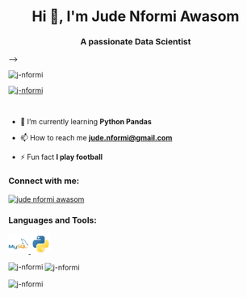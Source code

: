 <h1 align="center">Hi 👋, I'm Jude Nformi Awasom</h1>
<h3 align="center">A passionate Data Scientist</h3>
<! --<img align="center" alt="Coding" width="400" src="https://camo.githubusercontent.com/c1dcb74cc1c1835b1d716f5051499a2814c683c806b15f04b0eba492863703e9/68747470733a2f2f63646e2e6472696262626c652e636f6d2f75736572732f3733303730332f73637265656e73686f74732f363538313234332f6176656e746f2e676966">-->


<p align="left"> <img src="https://komarev.com/ghpvc/?username=j-nformi&label=Profile%20views&color=0e75b6&style=flat" alt="j-nformi" /> </p>

<p align="left"> <a href="https://github.com/ryo-ma/github-profile-trophy"><img src="https://github-profile-trophy.vercel.app/?username=j-nformi" alt="j-nformi" /></a> </p>

<p align="left"> <a href="https://twitter.com/" target="blank"><img src="https://img.shields.io/twitter/follow/?logo=twitter&style=for-the-badge" alt="" /></a> </p>

- 🌱 I’m currently learning **Python Pandas**

- 📫 How to reach me **jude.nformi@gmail.com**

- ⚡ Fun fact **I play football**

<h3 align="left">Connect with me:</h3>
<p align="left">
<a href="https://linkedin.com/in/jude nformi awasom" target="blank"><img align="center" src="https://raw.githubusercontent.com/rahuldkjain/github-profile-readme-generator/master/src/images/icons/Social/linked-in-alt.svg" alt="jude nformi awasom" height="30" width="40" /></a>
</p>

<h3 align="left">Languages and Tools:</h3>
<p align="left"> <a href="https://www.mysql.com/" target="_blank" rel="noreferrer"> <img src="https://raw.githubusercontent.com/devicons/devicon/master/icons/mysql/mysql-original-wordmark.svg" alt="mysql" width="40" height="40"/> </a> <a href="https://www.python.org" target="_blank" rel="noreferrer"> <img src="https://raw.githubusercontent.com/devicons/devicon/master/icons/python/python-original.svg" alt="python" width="40" height="40"/> </a> </p>

<p><img align="left" src="https://github-readme-stats.vercel.app/api/top-langs?username=j-nformi&show_icons=true&locale=en&layout=compact" alt="j-nformi" /></p>

<p>&nbsp;<img align="center" src="https://github-readme-stats.vercel.app/api?username=j-nformi&show_icons=true&locale=en" alt="j-nformi" /></p>

<p><img align="center" src="https://github-readme-streak-stats.herokuapp.com/?user=j-nformi&" alt="j-nformi" /></p>
